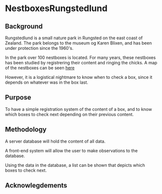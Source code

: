 # NestboxesRungstedlund

## Background

Rungstedlund is a small nature park in Rungsted on the east coast of Zealand. The park belongs to the museum og Karen Blixen, and has been under protection since the 1960's.

In the park over 100 nestboxes is located. For many years, these nestboxes has been studied by registrering their content and ringing the chicks. A map of the nestboxes can be seen [here](Fuglereservatet_redekasser.pdf)

However, it is a logistical nightmare to know when to check a box, since it depends on whatever was in the box last.

## Purpose

To have a simple registration system of the content of a box, and to know which boxes to check next depending on their previous content.

## Methodology

A server database will hold the content of all data.

A front-end system will allow the user to make observations to the database. 

Using the data in the database, a list can be shown that depicts which boxes to check next.

## Acknowlegdements

